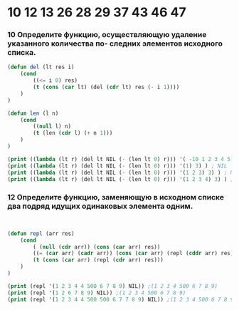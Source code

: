 # 10 12 13 26 28 29 37 43 46 47 

### 10 Определите функцию, осуществляющую удаление указанного количества по- следних элементов исходного списка.
```lisp
(defun del (lt res i)
    (cond
        ((<= i 0) res)
        (t (cons (car lt) (del (cdr lt) res (- i 1))))
    )
)

(defun len (l n)
    (cond 
        ((null l) n)
        (t (len (cdr l) (+ n 1)))
    )
)

(print ((lambda (lt r) (del lt NIL (- (len lt 0) r))) '( -10 1 2 3 4 5 -2 -4) 3) ) ;(-10 1 2 3 4)
(print ((lambda (lt r) (del lt NIL (- (len lt 0) r))) '(1) 3) ) ; NIL
(print ((lambda (lt r) (del lt NIL (- (len lt 0) r))) '(1 2 3) 3) ) ; NIL
(print ((lambda (lt r) (del lt NIL (- (len lt 0) r))) '(1 2 3 4) 3) ) ; (1)
```
### 12 Определите функцию, заменяющую в исходном списке два подряд идущих одинаковых элемента одним.
```lisp


(defun repl (arr res)
    (cond
        ( (null (cdr arr)) (cons (car arr) res))
        ((= (car arr) (cadr arr)) (cons (car arr) (repl (cddr arr) res) ))
        (t (cons (car arr) (repl (cdr arr) res)))
    )
)

(print (repl '(1 2 3 4 4 500 6 7 8 9) NIL)) ;(1 2 3 4 500 6 7 8 9)
(print (repl '(1 2 6 7 8 9) NIL)) ;(1 2 3 4 500 6 7 8 9)
(print (repl '(1 2 3 4 4 500 500 6 7 7 8 9) NIL)) ;(1 2 3 4 500 6 7 8 9)
```
